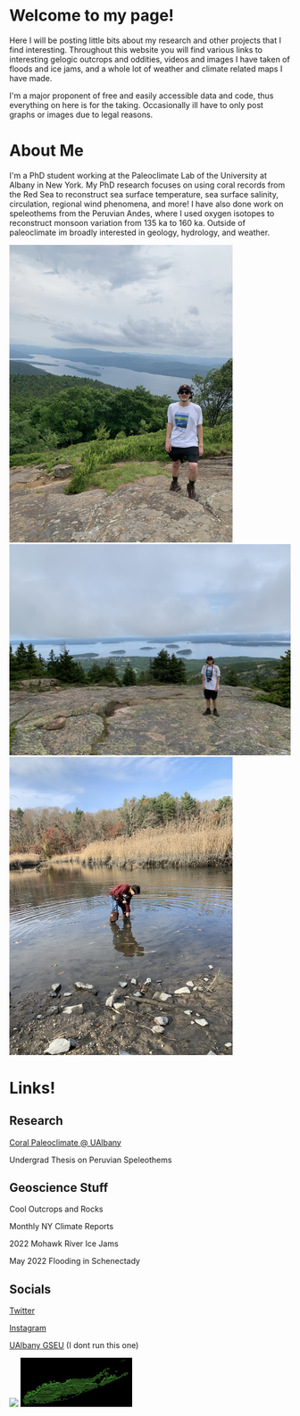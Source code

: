 <html>
<head>
<meta name="viewport" content="width=device-width, initial-scale=1.0">
</head>

# Welcome to my page!
  
Here I will be posting little bits about my research and other projects that I find interesting. Throughout this website you will find various links to interesting gelogic outcrops and oddities, videos and images I have taken of floods and ice jams, and a whole lot of weather and climate related maps I have made. 

I'm a major proponent of free and easily accessible data and code, thus everything on here is for the taking. Occasionally ill have to only post graphs or images due to legal reasons. 

# About Me

I'm a PhD student working at the Paleoclimate Lab of the University at Albany in New York. My PhD research focuses on using coral records from the Red Sea to reconstruct sea surface temperature, sea surface salinity, circulation, regional wind phenomena, and more! I have also done work on speleothems from the Peruvian Andes, where I used oxygen isotopes to reconstruct monsoon variation from 135 ka to 160 ka. Outside of paleoclimate im broadly interested in geology, hydrology, and weather. 


<img src="IMG_6707.jpg" alt="drawing" width="400"/> <img src="IMG_7110.jpg" alt="drawing" width="600"/>  <img src="IMG_4738.jpg" alt="drawing" width="400"/> 


# Links!

## Research 
[Coral Paleoclimate @ UAlbany](ulab.md)

Undergrad Thesis on Peruvian Speleothems 

## Geoscience Stuff
Cool Outcrops and Rocks 

Monthly NY Climate Reports

2022 Mohawk River Ice Jams 

May 2022 Flooding in Schenectady

## Socials
[Twitter](https://twitter.com/plumquat)

[Instagram](https://www.instagram.com/plummquat/?hl=en)

[UAlbany GSEU](https://twitter.com/ualbanygseu) (I dont run this one)

<div>
<div class="container">
  <img src="TNY.png" width="200">
  <img src="LICM.png" width="200">
</div>

  
